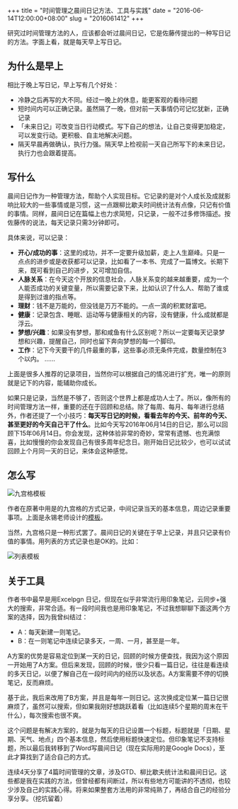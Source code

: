 +++
title = "时间管理之晨间日记方法、工具与实践"
date = "2016-06-14T12:00:00+08:00"
slug = "2016061412"
+++

研究过时间管理方法的人，应该都会听过晨间日记，它是佐藤传提出的一种写日记的方法。字面上看，就是每天早上写日记。

## 为什么是早上

相比于晚上写日记，早上写有几个好处：

* 冷静之后再写的大不同。经过一晚上的休息，能更客观的看待问题
* 短时间内可以正确记录。虽然隔了一晚，但对前一天事情仍可记忆犹新，正确记录
* 「未来日记」可改变当日行动模式。写下自己的想法，让自己变得更加稳定，可以发变行动。更积极、自主地解决问题。
* 隔天早晨再做确认，执行力强。隔天早上检视前一天自己所写下的未来日记，执行力也会跟着提高。

## 写什么

晨间日记作为一种管理方法，帮助个人实现目标。它记录的是对个人成长及成就影响比较大的一些事情或是习惯，这一点跟柳比歇夫时间统计法有点像，只记有价值的事情。同样，晨间日记在篇幅上也力求简短，只记录，一般不过多修饰描述。按佐藤传的说法，每天记录只需3分钟即可。

具体来说，可以记录：

* **开心/成功的事**：这里的成功，并不一定要升级加薪，走上人生巅峰。只是一点点的进步或是收获都可以记录，比如看了一本书、完成了一篇博文。长期下来，既可看到自己的进步，又可增加自信。
* **人脉关系**：在今天这个开放的信息社会，人脉关系变的越来越重要，成为一个人能否成功的关键变量，所以需要记录下来，比如认识了什么人、帮助了谁或是得到过谁的指点等。
* **理财**：钱不是万能的，但没钱是万万不能的。一点一滴的积累财富吧。
* **健康**：记录包含、睡眠、运动等与健康相关的内容，没有健康，什么成就都是浮云。
* **梦想/兴趣**：如果没有梦想，那和咸鱼有什么区别呢？所以一定要每天记录梦想和兴趣，提醒自己，同时也留下奔向梦想的每一个脚印。
* **工作**：记下今天要干的几件最重的事，这些事必须无条件完成，数量控制在3个以内。
……

上面是很多人推荐的记录项目，当然你可以根据自己的情况进行扩充，唯一的原则就是记下的内容，能辅助你成长。

如果只是记录，当然是不够了，否则这个世界上都是成功人士了。所以，像所有的时间管理方法一样，重要的还在于回顾和总结。除了每周、每月、每年进行总结外，作者还提了一个小技巧：**每天写日记的时候，看看去年的今天、前年的今天、甚至更好的今天自己干了什么**。比如今天写2016年06月14日的日记，那么可以回顾下15年06月14日。你会发现，这种体验非常的奇妙，常常有遗憾、也充满惊喜，比如慢慢的你会发现自己有很多周年纪念日。刚开始日记比较少，也可以试试回顾上个月同一天的日记，来体会这种感觉。

## 怎么写

![九宫格模板](/blog_static/2016/20160614-morning-diary-01.png)

作者在原著中用是的九宫格的方式记录，中间记录当天的基本信息，周边记录重要事项。上面是永锡老师设计的[模板][U01]。

[U01]: https://list.yinxiang.com/moban/b21af494-2e61-4f3f-835c-911769c453db.php

当然，九宫格只是一种形式罢了。晨间日记的关键在于早上记录，并且只记录有价值的事情。用列表的方式记录也是OK的。比如：

![列表模板](/blog_static/2016/20160614-morning-diary-02.png)

## 关于工具

作者书中最早是用Excelpgn 日记，但现在似乎非常流行用印象笔记，云同步+强大的搜索，非常合适。有一段时间我也是用印象笔记，不过我想聊聊下面这两个方案的选择，因为我曾纠结过：

* A：每天新建一则笔记。
* B：在一则笔记中连续记录多天，一周、一月，甚至是一年。

A方案的优势是容易定位到某一天的日记，回顾的时候方便查找，我因为这个原因一开始用了A方案。但后来发现，回顾的时候，很少只看一篇日记，往往是看连续的多天日记，以便了解自己在一段时间内的经历以及状态。A方案需要不停的切换笔记，反而麻烦。

基于此，我后来改用了B方案，并且是每年一则日记。这次换成定位某一篇日记很麻烦了，虽然可以搜索，但如果我刚好想跳跃着看（比如连续5个星期的周末在干什么），每次搜索也很不爽。

这个问题是有解决方案的，就是为每天的日记设置一个标题，标题就是「日期、星期、天气、地点」四个基本信息，然后使用标题快速定位。但印象笔记不支持标题，所以最后我转移到了Word写晨间日记（现在实际用的是Google Docs），至此才算找到了适合自己的方式。

连续4天分享了4篇时间管理的文章，涉及GTD、柳比歇夫统计法和晨间日记。这些都是我在实践的方法，但曾经都有间断过，所以有些地方可能讲的不透彻，也较少涉及自己的实践心得。将来如果整套方法用的非常纯熟了，再结合自己的经验分享分享。（挖坑留着）

